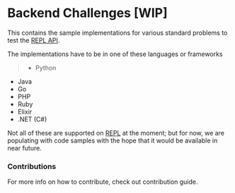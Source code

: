 # Backend Challenges [WIP]

This contains the sample implementations for various standard problems to test the [REPL API](https://repl.it/api).

The implementations have to be in one of these languages or frameworks
>- Python
- Java
- Go
- PHP
- Ruby
- Elixir
- .NET (C#)

Not all of these are supported on [REPL](https://repl.it/) at the moment; but for now, we are populating with code samples with the hope that it would be available in near future.

### Contributions

For more info on how to contribute, check out contribution guide.
